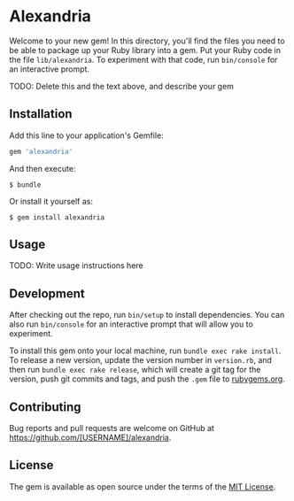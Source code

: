 # Alexandria

Welcome to your new gem! In this directory, you'll find the files you need to be able to package up your Ruby library into a gem. Put your Ruby code in the file `lib/alexandria`. To experiment with that code, run `bin/console` for an interactive prompt.

TODO: Delete this and the text above, and describe your gem

## Installation

Add this line to your application's Gemfile:

```ruby
gem 'alexandria'
```

And then execute:

    $ bundle

Or install it yourself as:

    $ gem install alexandria

## Usage

TODO: Write usage instructions here

## Development

After checking out the repo, run `bin/setup` to install dependencies. You can also run `bin/console` for an interactive prompt that will allow you to experiment.

To install this gem onto your local machine, run `bundle exec rake install`. To release a new version, update the version number in `version.rb`, and then run `bundle exec rake release`, which will create a git tag for the version, push git commits and tags, and push the `.gem` file to [rubygems.org](https://rubygems.org).

## Contributing

Bug reports and pull requests are welcome on GitHub at https://github.com/[USERNAME]/alexandria.


## License

The gem is available as open source under the terms of the [MIT License](http://opensource.org/licenses/MIT).

